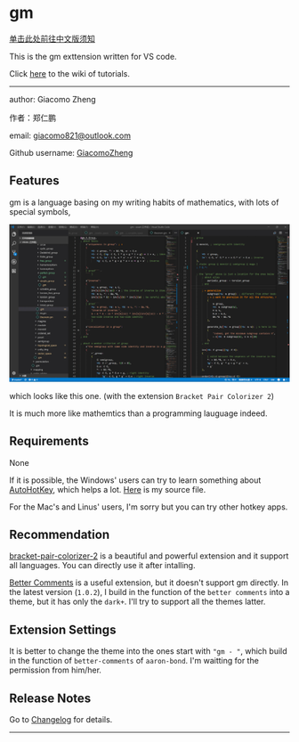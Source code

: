 <!-- 更新于2018年10月22日 -->
# gm


[单击此处前往中文版须知](documents/中文说明/README)

This is the gm exttension written for VS code.

Click [here](https://github.com/GiacomoZheng/gm/wiki) to the wiki of tutorials.

---

author: Giacomo Zheng

作者：郑仁鹏

email: giacomo821@outlook.com

Github username: [GiacomoZheng](https://github.com/GiacomoZheng/vscode-gm.git)

## Features

gm is a language basing on my writing habits of mathematics, with lots of special symbols,

![looks](images/overall.jpg)

which looks like this one. (with the extension `Bracket Pair Colorizer 2`)

It is much more like mathemtics than a programming lauguage indeed.

## Requirements

None

If it is possible, the Windows' users can try to learn something about [AutoHotKey](https://autohotkey.com/), which helps a lot. [Here](plugins/AutoHotKey/) is my source file.

For the Mac's and Linus' users, I'm sorry but you can try other hotkey apps.

## Recommendation 

[bracket-pair-colorizer-2](https://marketplace.visualstudio.com/items?itemName=CoenraadS.bracket-pair-colorizer-2) is a beautiful and powerful extension and it support all languages. You can directly use it after intalling.

[Better Comments](https://marketplace.visualstudio.com/items?itemName=aaron-bond.better-comments) is a useful extension, but it doesn't support gm directly. In the latest version (`1.0.2`), I build in the function of the `better comments` into a theme, but it has only the `dark+`. I'll try to support all the themes latter.

## Extension Settings

It is better to change the theme into the ones start with `"gm - "`, which build in the function of `better-comments` of `aaron-bond`. I'm waitting for the permission from him/her.
<!-- None up to now. -->

<!-- ## Known Issues

Calling out known issues can help limit users opening duplicate issues against your extension. -->

## Release Notes

Go to [Changelog](CHANGELOG) for details.

-----------------------------------------------------------------------------------------------------------


